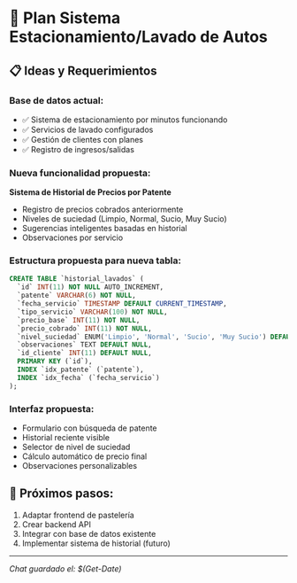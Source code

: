 # 🚗 Plan Sistema Estacionamiento/Lavado de Autos

## 📋 Ideas y Requerimientos

### Base de datos actual:
- ✅ Sistema de estacionamiento por minutos funcionando
- ✅ Servicios de lavado configurados
- ✅ Gestión de clientes con planes
- ✅ Registro de ingresos/salidas

### Nueva funcionalidad propuesta:
**Sistema de Historial de Precios por Patente**
- Registro de precios cobrados anteriormente
- Niveles de suciedad (Limpio, Normal, Sucio, Muy Sucio)
- Sugerencias inteligentes basadas en historial
- Observaciones por servicio

### Estructura propuesta para nueva tabla:
```sql
CREATE TABLE `historial_lavados` (
  `id` INT(11) NOT NULL AUTO_INCREMENT,
  `patente` VARCHAR(6) NOT NULL,
  `fecha_servicio` TIMESTAMP DEFAULT CURRENT_TIMESTAMP,
  `tipo_servicio` VARCHAR(100) NOT NULL,
  `precio_base` INT(11) NOT NULL,
  `precio_cobrado` INT(11) NOT NULL,
  `nivel_suciedad` ENUM('Limpio', 'Normal', 'Sucio', 'Muy Sucio') DEFAULT 'Normal',
  `observaciones` TEXT DEFAULT NULL,
  `id_cliente` INT(11) DEFAULT NULL,
  PRIMARY KEY (`id`),
  INDEX `idx_patente` (`patente`),
  INDEX `idx_fecha` (`fecha_servicio`)
);
```

### Interfaz propuesta:
- Formulario con búsqueda de patente
- Historial reciente visible
- Selector de nivel de suciedad
- Cálculo automático de precio final
- Observaciones personalizables

## 🎯 Próximos pasos:
1. Adaptar frontend de pastelería
2. Crear backend API
3. Integrar con base de datos existente
4. Implementar sistema de historial (futuro)

---
*Chat guardado el: $(Get-Date)*
